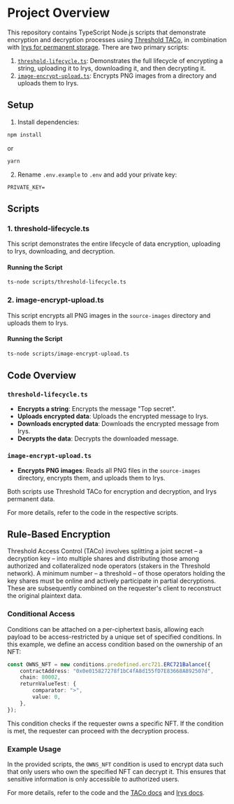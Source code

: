# Project Overview

This repository contains TypeScript Node.js scripts that demonstrate encryption and decryption processes using [Threshold TACo](https://docs.threshold.network/applications/threshold-access-control), in combination with [Irys for permanent storage](https://docs.irys.xyz/). There are two primary scripts:

1. [`threshold-lifecycle.ts`](./scripts//threshold-lifecycle.ts): Demonstrates the full lifecycle of encrypting a string, uploading it to Irys, downloading it, and then decrypting it.
2. [`image-encrypt-upload.ts`](./scripts/image-encrypt-upload.ts): Encrypts PNG images from a directory and uploads them to Irys.

## Setup

1. Install dependencies:

```bash
npm install
```

or

```bash
yarn
```

2. Rename `.env.example` to `.env` and add your private key:

```
PRIVATE_KEY=
```

## Scripts

### 1. threshold-lifecycle.ts

This script demonstrates the entire lifecycle of data encryption, uploading to Irys, downloading, and decryption.

#### Running the Script

```bash
ts-node scripts/threshold-lifecycle.ts
```

### 2. image-encrypt-upload.ts

This script encrypts all PNG images in the `source-images` directory and uploads them to Irys.

#### Running the Script

```bash
ts-node scripts/image-encrypt-upload.ts
```

## Code Overview

### `threshold-lifecycle.ts`

- **Encrypts a string**: Encrypts the message "Top secret".
- **Uploads encrypted data**: Uploads the encrypted message to Irys.
- **Downloads encrypted data**: Downloads the encrypted message from Irys.
- **Decrypts the data**: Decrypts the downloaded message.

### `image-encrypt-upload.ts`

- **Encrypts PNG images**: Reads all PNG files in the `source-images` directory, encrypts them, and uploads them to Irys.

Both scripts use Threshold TACo for encryption and decryption, and Irys permanent data.

For more details, refer to the code in the respective scripts.

## Rule-Based Encryption

Threshold Access Control (TACo) involves splitting a joint secret – a decryption key – into multiple shares and distributing those among authorized and collateralized node operators (stakers in the Threshold network). A minimum number – a threshold – of those operators holding the key shares must be online and actively participate in partial decryptions. These are subsequently combined on the requester's client to reconstruct the original plaintext data.

### Conditional Access

Conditions can be attached on a per-ciphertext basis, allowing each payload to be access-restricted by a unique set of specified conditions. In this example, we define an access condition based on the ownership of an NFT:

```typescript
const OWNS_NFT = new conditions.predefined.erc721.ERC721Balance({
	contractAddress: "0x0e015827278f1bC4fA8d155fD7E83668A892507d",
	chain: 80002,
	returnValueTest: {
		comparator: ">",
		value: 0,
	},
});
```

This condition checks if the requester owns a specific NFT. If the condition is met, the requester can proceed with the decryption process.

### Example Usage

In the provided scripts, the `OWNS_NFT` condition is used to encrypt data such that only users who own the specified NFT can decrypt it. This ensures that sensitive information is only accessible to authorized users.

For more details, refer to the code and the [TACo docs](https://threshold.network/docs/taco) and [Irys docs](https://docs.irys.xyz).
